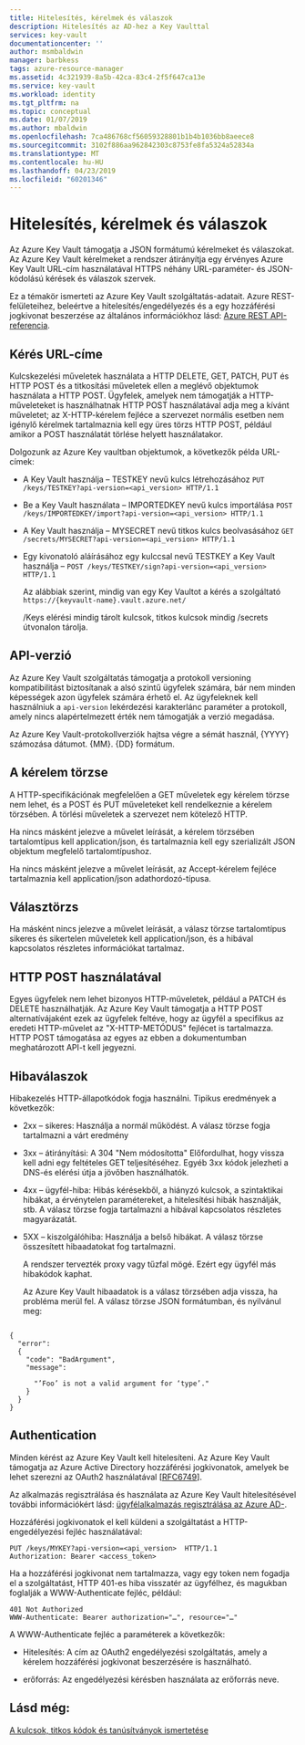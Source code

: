 ```yaml
---
title: Hitelesítés, kérelmek és válaszok
description: Hitelesítés az AD-hez a Key Vaulttal
services: key-vault
documentationcenter: ''
author: msmbaldwin
manager: barbkess
tags: azure-resource-manager
ms.assetid: 4c321939-8a5b-42ca-83c4-2f5f647ca13e
ms.service: key-vault
ms.workload: identity
ms.tgt_pltfrm: na
ms.topic: conceptual
ms.date: 01/07/2019
ms.author: mbaldwin
ms.openlocfilehash: 7ca486768cf56059328801b1b4b1036bb8aeece8
ms.sourcegitcommit: 3102f886aa962842303c8753fe8fa5324a52834a
ms.translationtype: MT
ms.contentlocale: hu-HU
ms.lasthandoff: 04/23/2019
ms.locfileid: "60201346"
---
```

# <a name="authentication-requests-and-responses"></a>Hitelesítés, kérelmek és válaszok

Az Azure Key Vault támogatja a JSON formátumú kérelmeket és válaszokat. Az Azure Key Vault kérelmeket a rendszer átirányítja egy érvényes Azure Key Vault URL-cím használatával HTTPS néhány URL-paraméter- és JSON-kódolású kérések és válaszok szervek.

Ez a témakör ismerteti az Azure Key Vault szolgáltatás-adatait. Azure REST-felületeihez, beleértve a hitelesítés/engedélyezés és a egy hozzáférési jogkivonat beszerzése az általános információkhoz lásd: [Azure REST API-referencia](https://docs.microsoft.com/rest/api/azure).

## <a name="request-url"></a>Kérés URL-címe  
 Kulcskezelési műveletek használata a HTTP DELETE, GET, PATCH, PUT és HTTP POST és a titkosítási műveletek ellen a meglévő objektumok használata a HTTP POST. Ügyfelek, amelyek nem támogatják a HTTP-műveleteket is használhatnak HTTP POST használatával adja meg a kívánt műveletet; az X-HTTP-kérelem fejléce a szervezet normális esetben nem igénylő kérelmek tartalmaznia kell egy üres törzs HTTP POST, például amikor a POST használatát törlése helyett használatakor.  

 Dolgozunk az Azure Key vaultban objektumok, a következők példa URL-címek:  

- A Key Vault használja – TESTKEY nevű kulcs létrehozásához `PUT /keys/TESTKEY?api-version=<api_version> HTTP/1.1`  

- Be a Key Vault használata – IMPORTEDKEY nevű kulcs importálása `POST /keys/IMPORTEDKEY/import?api-version=<api_version> HTTP/1.1`  

- A Key Vault használja – MYSECRET nevű titkos kulcs beolvasásához `GET /secrets/MYSECRET?api-version=<api_version> HTTP/1.1`  

- Egy kivonatoló aláírásához egy kulccsal nevű TESTKEY a Key Vault használja – `POST /keys/TESTKEY/sign?api-version=<api_version> HTTP/1.1`  

  Az alábbiak szerint, mindig van egy Key Vaultot a kérés a szolgáltató  `https://{keyvault-name}.vault.azure.net/`  

  /Keys elérési mindig tárolt kulcsok, titkos kulcsok mindig /secrets útvonalon tárolja.  

## <a name="api-version"></a>API-verzió  
 Az Azure Key Vault szolgáltatás támogatja a protokoll versioning kompatibilitást biztosítanak a alsó szintű ügyfelek számára, bár nem minden képességek azon ügyfelek számára érhető el. Az ügyfeleknek kell használniuk a `api-version` lekérdezési karakterlánc paraméter a protokoll, amely nincs alapértelmezett érték nem támogatják a verzió megadása.  

 Az Azure Key Vault-protokollverziók hajtsa végre a sémát használ, {YYYY} számozása dátumot. {MM}. {DD} formátum.  

## <a name="request-body"></a>A kérelem törzse  
 A HTTP-specifikációnak megfelelően a GET műveletek egy kérelem törzse nem lehet, és a POST és PUT műveleteket kell rendelkeznie a kérelem törzsében. A törlési műveletek a szervezet nem kötelező HTTP.  

 Ha nincs másként jelezve a művelet leírását, a kérelem törzsében tartalomtípus kell application/json, és tartalmaznia kell egy szerializált JSON objektum megfelelő tartalomtípushoz.  

 Ha nincs másként jelezve a művelet leírását, az Accept-kérelem fejléce tartalmaznia kell application/json adathordozó-típusa.  

## <a name="response-body"></a>Választörzs  
 Ha másként nincs jelezve a művelet leírását, a válasz törzse tartalomtípus sikeres és sikertelen műveletek kell application/json, és a hibával kapcsolatos részletes információkat tartalmaz.  

## <a name="using-http-post"></a>HTTP POST használatával  
 Egyes ügyfelek nem lehet bizonyos HTTP-műveletek, például a PATCH és DELETE használhatják. Az Azure Key Vault támogatja a HTTP POST alternatívájaként ezek az ügyfelek feltéve, hogy az ügyfél a specifikus az eredeti HTTP-művelet az "X-HTTP-METÓDUS" fejlécet is tartalmazza. HTTP POST támogatása az egyes az ebben a dokumentumban meghatározott API-t kell jegyezni.  

## <a name="error-responses"></a>Hibaválaszok  
 Hibakezelés HTTP-állapotkódok fogja használni. Tipikus eredmények a következők:  

- 2xx – sikeres: Használja a normál működést. A válasz törzse fogja tartalmazni a várt eredmény  

- 3xx – átirányítási: A 304 "Nem módosította" Előfordulhat, hogy vissza kell adni egy feltételes GET teljesítéséhez. Egyéb 3xx kódok jelezheti a DNS-és elérési útja a jövőben használhatók.  

- 4xx – ügyfél-hiba: Hibás kérésekből, a hiányzó kulcsok, a szintaktikai hibákat, a érvénytelen paramétereket, a hitelesítési hibák használják, stb. A válasz törzse fogja tartalmazni a hibával kapcsolatos részletes magyarázatát.  

- 5XX – kiszolgálóhiba: Használja a belső hibákat. A válasz törzse összesített hibaadatokat fog tartalmazni.  

  A rendszer tervezték proxy vagy tűzfal mögé. Ezért egy ügyfél más hibakódok kaphat.  

  Az Azure Key Vault hibaadatok is a válasz törzsében adja vissza, ha probléma merül fel. A válasz törzse JSON formátumban, és nyilvánul meg:  

```  

{  
  "error":  
  {  
    "code": "BadArgument",  
    "message":  

      "’Foo’ is not a valid argument for ‘type’."  
    }  
  }  
}  

```  

## <a name="authentication"></a>Authentication  
 Minden kérést az Azure Key Vault kell hitelesíteni. Az Azure Key Vault támogatja az Azure Active Directory hozzáférési jogkivonatok, amelyek be lehet szerezni az OAuth2 használatával [[RFC6749](https://tools.ietf.org/html/rfc6749)]. 
 
 Az alkalmazás regisztrálása és használata az Azure Key Vault hitelesítésével további információkért lásd: [ügyfélalkalmazás regisztrálása az Azure AD-](https://docs.microsoft.com/rest/api/azure/index#register-your-client-application-with-azure-ad).
 
 Hozzáférési jogkivonatok el kell küldeni a szolgáltatást a HTTP-engedélyezési fejléc használatával:  

```  
PUT /keys/MYKEY?api-version=<api_version>  HTTP/1.1  
Authorization: Bearer <access_token>  

```  

 Ha a hozzáférési jogkivonat nem tartalmazza, vagy egy token nem fogadja el a szolgáltatást, HTTP 401-es hiba visszatér az ügyfélhez, és magukban foglalják a WWW-Authenticate fejléc, például:  

```  
401 Not Authorized  
WWW-Authenticate: Bearer authorization="…", resource="…"  

```  

 A WWW-Authenticate fejléc a paraméterek a következők:  

-   Hitelesítés: A cím az OAuth2 engedélyezési szolgáltatás, amely a kérelem hozzáférési jogkivonat beszerzésére is használható.  

-   erőforrás: Az engedélyezési kérésben használata az erőforrás neve.  

## <a name="see-also"></a>Lásd még:  
 [A kulcsok, titkos kódok és tanúsítványok ismertetése](about-keys-secrets-and-certificates.md)
